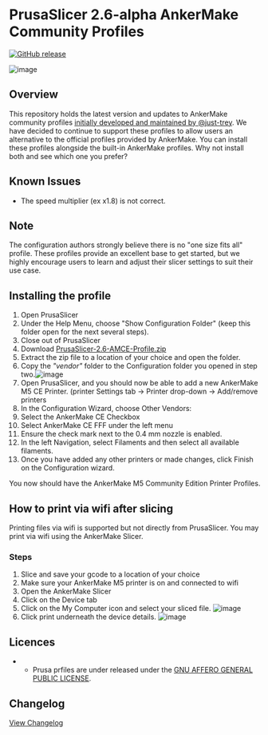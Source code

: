 # PrusaSlicer 2.6-alpha AnkerMake Community Profiles

[![GitHub release](https://img.shields.io/github/v/release/Ankermgmt/prusaslicer-ankermake-ce-profiles?display_name=tag&sort=semver&style=for-the-badge)](https://github.com/Ankermgmt/prusaslicer-ankermake-ce-profiles/releases/latest)

![image](https://user-images.githubusercontent.com/10281380/231049563-ffde8326-08e2-4b79-9bfe-a261e1a01ed7.png)

## Overview

This repository holds the latest version and updates to AnkerMake community profiles [initially developed and maintained by @just-trey](https://github.com/just-trey/ankermake-m5-profile). We have decided to continue to support these profiles to allow users an alternative to the official profiles provided by AnkerMake. You can install these profiles alongside the built-in AnkerMake profiles. Why not install both and see which one you prefer?

## Known Issues

- The speed multiplier (ex x1.8) is not correct.

## Note

The configuration authors strongly believe there is no "one size fits all" profile. These profiles provide an excellent base to get started, but we highly encourage users to learn and adjust their slicer settings to suit their use case.

## Installing the profile

1. Open PrusaSlicer
1. Under the Help Menu, choose "Show Configuration Folder" (keep this folder open for the next several steps).
1. Close out of PrusaSlicer
1. Download [PrusaSlicer-2.6-AMCE-Profile.zip](https://github.com/Ankermgmt/prusaslicer-ankermake-ce-profiles/releases/download/v2.0.0-beta-1/PrusaSlicer-2.6-AMCE-Profile.zip)
3. Extract the zip file to a location of your choice and open the folder.
4. Copy the *"vendor"* folder to the Configuration folder you opened in step two.![image](https://user-images.githubusercontent.com/10281380/209450820-d98c5f82-07d5-453b-b5e1-11b294b257ac.png)
5. Open PrusaSlicer, and you should now be able to add a new AnkerMake M5 CE Printer. (printer Settings tab → Printer drop-down → Add/remove printers
6. In the Configuration Wizard, choose Other Vendors:
7. Select the AnkerMake CE Checkbox
8. Select AnkerMake CE FFF under the left menu
9. Ensure the check mark next to the 0.4 mm nozzle is enabled.
10. In the left Navigation, select Filaments and then select all available filaments.  
11. Once you have added any other printers or made changes, click Finish on the Configuration wizard.

You now should have the AnkerMake M5 Community Edition Printer Profiles.

## How to print via wifi after slicing

Printing files via wifi is supported but not directly from PrusaSlicer. You may print via wifi using the AnkerMake Slicer.

### Steps

1. Slice and save your gcode to a location of your choice
1. Make sure your AnkerMake M5 printer is on and connected to wifi
1. Open the AnkerMake Slicer
1. Click on the Device tab
1. Click on the My Computer icon and select your sliced file. ![image](https://user-images.githubusercontent.com/10281380/206552887-486043c2-3329-4105-ad99-438bf1f64516.png)
1. Click print underneath the device details. ![image](https://user-images.githubusercontent.com/10281380/206553190-b5b8a1b8-454d-46a1-8b97-368d6a0632d6.png)

## Licences

  - - Prusa prfiles are under released under the [GNU AFFERO GENERAL PUBLIC LICENSE](LICENSE).

## Changelog

[View Changelog](/changelog.md)
